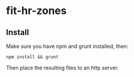 # fit-hr-zones

## Install

Make sure you have npm and grunt installed, then:

```
npm install && grunt
```

Then place the resulting files to an http server.
